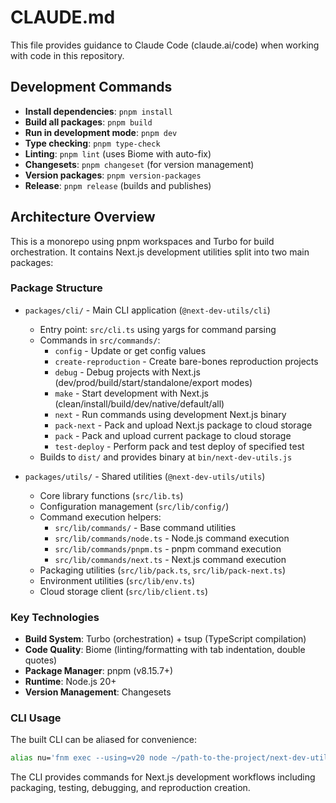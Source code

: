 # CLAUDE.md

This file provides guidance to Claude Code (claude.ai/code) when working with code in this repository.

## Development Commands

- **Install dependencies**: `pnpm install`
- **Build all packages**: `pnpm build`
- **Run in development mode**: `pnpm dev`
- **Type checking**: `pnpm type-check`
- **Linting**: `pnpm lint` (uses Biome with auto-fix)
- **Changesets**: `pnpm changeset` (for version management)
- **Version packages**: `pnpm version-packages`
- **Release**: `pnpm release` (builds and publishes)

## Architecture Overview

This is a monorepo using pnpm workspaces and Turbo for build orchestration. It contains Next.js development utilities split into two main packages:

### Package Structure
- `packages/cli/` - Main CLI application (`@next-dev-utils/cli`)
  - Entry point: `src/cli.ts` using yargs for command parsing
  - Commands in `src/commands/`:
    - `config` - Update or get config values
    - `create-reproduction` - Create bare-bones reproduction projects
    - `debug` - Debug projects with Next.js (dev/prod/build/start/standalone/export modes)
    - `make` - Start development with Next.js (clean/install/build/dev/native/default/all)
    - `next` - Run commands using development Next.js binary
    - `pack-next` - Pack and upload Next.js package to cloud storage
    - `pack` - Pack and upload current package to cloud storage
    - `test-deploy` - Perform pack and test deploy of specified test
  - Builds to `dist/` and provides binary at `bin/next-dev-utils.js`

- `packages/utils/` - Shared utilities (`@next-dev-utils/utils`)
  - Core library functions (`src/lib.ts`)
  - Configuration management (`src/lib/config/`)
  - Command execution helpers:
    - `src/lib/commands/` - Base command utilities
    - `src/lib/commands/node.ts` - Node.js command execution
    - `src/lib/commands/pnpm.ts` - pnpm command execution
    - `src/lib/commands/next.ts` - Next.js command execution
  - Packaging utilities (`src/lib/pack.ts`, `src/lib/pack-next.ts`)
  - Environment utilities (`src/lib/env.ts`)
  - Cloud storage client (`src/lib/client.ts`)

### Key Technologies
- **Build System**: Turbo (orchestration) + tsup (TypeScript compilation)
- **Code Quality**: Biome (linting/formatting with tab indentation, double quotes)
- **Package Manager**: pnpm (v8.15.7+)
- **Runtime**: Node.js 20+
- **Version Management**: Changesets

### CLI Usage
The built CLI can be aliased for convenience:
```bash
alias nu='fnm exec --using=v20 node ~/path-to-the-project/next-dev-utils/packages/cli/dist/cli.js'
```

The CLI provides commands for Next.js development workflows including packaging, testing, debugging, and reproduction creation.